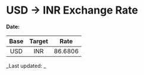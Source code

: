 # USD → INR Exchange Rate

**Date:** 

| Base | Target | Rate  |
|:----:|:------:|:-----:|
| USD  | INR    | 86.6806 |

_Last updated: _